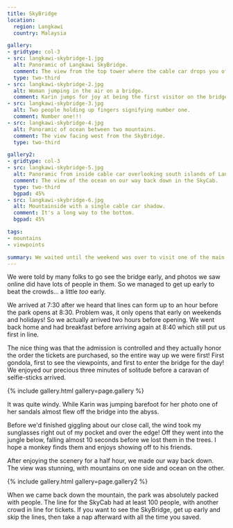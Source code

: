 ```yaml
---
title: SkyBridge
location:
  region: Langkawi
  country: Malaysia

gallery:
- gridtype: col-3
- src: langkawi-skybridge-1.jpg
  alt: Panoramic of Langkawi SkyBridge.
  comment: The view from the top tower where the cable car drops you off. Once again, it's a multinational photo with the island of Turatao, Thailand in the background.
  type: two-third
- src: langkawi-skybridge-2.jpg
  alt: Woman jumping in the air on a bridge.
  comment: Karin jumps for joy at being the first visitor on the bridge for the day!
- src: langkawi-skybridge-3.jpg
  alt: Two people holding up fingers signifying number one.
  comment: Number one!!!
- src: langkawi-skybridge-4.jpg
  alt: Panoramic of ocean between two mountains.
  comment: The view facing west from the SkyBridge.
  type: two-third

gallery2:
- gridtype: col-3
- src: langkawi-skybridge-5.jpg
  alt: Panoramic from inside cable car overlooking south islands of Langkawi.
  comment: The view of the ocean on our way back down in the SkyCab.
  type: two-third
  bgpad: 45%
- src: langkawi-skybridge-6.jpg
  alt: Mountainside with a single cable car shadow.
  comment: It's a long way to the bottom.
  bgpad: 45%

tags:
- mountains
- viewpoints

summary: We waited until the weekend was over to visit one of the main tourist attractions&#58; SkyBridge, a suspension bridge between two mountain peaks.
---
```


We were told by many folks to go see the bridge early, and photos we saw online did have lots of people in them. So we managed to get up early to beat the crowds... a little _too_ early.

We arrived at 7:30 after we heard that lines can form up to an hour before the park opens at 8:30. Problem was, it only opens that early on weekends and holidays! So we actually arrived two hours before opening. We went back home and had breakfast before arriving again at 8:40 which still put us first in line.

The nice thing was that the admission is controlled and they actually honor the order the tickets are purchased, so the entire way up we were first! First gondola, first to see the viewpoints, and first to enter the bridge for the day! We enjoyed our precious three minutes of solitude before a caravan of selfie-sticks arrived.

{% include gallery.html gallery=page.gallery %}

It was quite windy. While Karin was jumping barefoot for her photo one of her sandals almost flew off the bridge into the abyss.

Before we'd finished giggling about our close call, the wind took my sunglasses right out of my pocket and over the edge! Off they went into the jungle below, falling almost 10 seconds before we lost them in the trees. I hope a monkey finds them and enjoys showing off to his friends.

After enjoying the scenery for a half hour, we made our way back down. The view was stunning, with mountains on one side and ocean on the other.

{% include gallery.html gallery=page.gallery2 %}

When we came back down the mountain, the park was absolutely packed with people. The line for the SkyCab had at least 100 people, with another crowd in line for tickets. If you want to see the SkyBridge, get up early and skip the lines, then take a nap afterward with all the time you saved.
